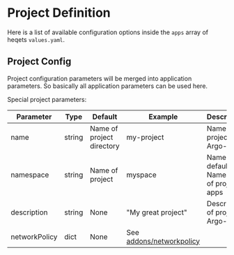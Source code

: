 # Project Definition

Here is a list of available configuration options inside the `apps` array of heqets `values.yaml`.

## Project Config

Project configuration parameters will be merged into application parameters. So basically all application parameters can be used here.

Special project parameters: 

| Parameter | Type   | Default | Example | Description |
|-----------|--------|---------|---------|-------------|
| name      | string | Name of project directory | my-project | Name of project in Argo-CD |
| namespace | string | Name of project | myspace | Name of default Namespace of projects apps |
| description | string | None | "My great project" | Description of project in Argo-CD |
| networkPolicy | dict | None | See [addons/networkpolicy](https://nold360.github.io/heqet/addons/networkpolicy) | |


